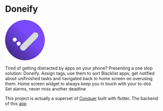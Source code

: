 # Doneify

![Doneify](https://github.com/devout-coder/doneify/blob/main/assets/images/doneify_logo.png)

Tired of getting distracted by apps on your phone? Presenting a one stop solution: Doneify.
Assign tags, use them to sort 
Blacklist apps, get notified about unifinished tasks and navigated back to home screen on overusing them.
Home screen widget to always keep you in touch with your to-dos
Set alarms, never miss another deadline

This project is actually a superset of [Conquer](https://github.com/devout-coder/conquer-rn-app) built with flutter. The backend of this [app](https://github.com/devout-coder/doneify_backend)



